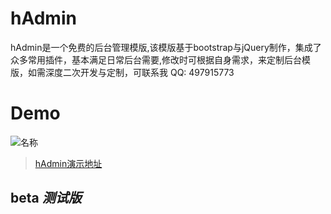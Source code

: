 
# hAdmin
hAdmin是一个免费的后台管理模版,该模版基于bootstrap与jQuery制作，集成了众多常用插件，基本满足日常后台需要,修改时可根据自身需求，来定制后台模版，如需深度二次开发与定制，可联系我 QQ: 497915773

# Demo
![名称](./hAdmin/img/1.png)
> [hAdmin演示地址](https://fzninja.github.io/demo/hAdmin/#)


## beta _测试版_


